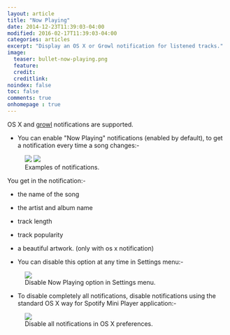 ```yaml
---
layout: article
title: "Now Playing"
date: 2014-12-23T11:39:03-04:00
modified: 2016-02-17T11:39:03-04:00
categories: articles
excerpt: "Display an OS X or Growl notification for listened tracks."
image:
  teaser: bullet-now-playing.png
  feature:
  credit: 
  creditlink:
noindex: false
toc: false
comments: true
onhomepage : true
---
```


OS X and [growl](http://growl.info) notifications are supported.

* You can enable "Now Playing" notifications (enabled by default), to get a notification every time a song changes:-

<figure class="half">
	<img src="{{ site.url }}/images/now-playing.jpg">
	<img src="{{ site.url }}/images/now-playing3.jpg">
	<figcaption>Examples of notifications.</figcaption>
</figure>

You get in the notification:- 

  * the name of the song
  * the artist and album name
  * track length
  * track popularity
  * a beautiful artwork. (only with os x notification)

* You can disable this option at any time in Settings menu:-

<figure>
	<img src="{{ site.url }}/images/now-playing2.jpg">
	<figcaption>Disable Now Playing option in Settings menu.</figcaption>
</figure>


* To disable completely all notifications, disable notifications using the standard OS X way for Spotify Mini Player application:-

<figure>
	<img src="{{ site.url }}/images/now-playing4.jpg">
	<figcaption>Disable all notifications in OS X preferences.</figcaption>
</figure>